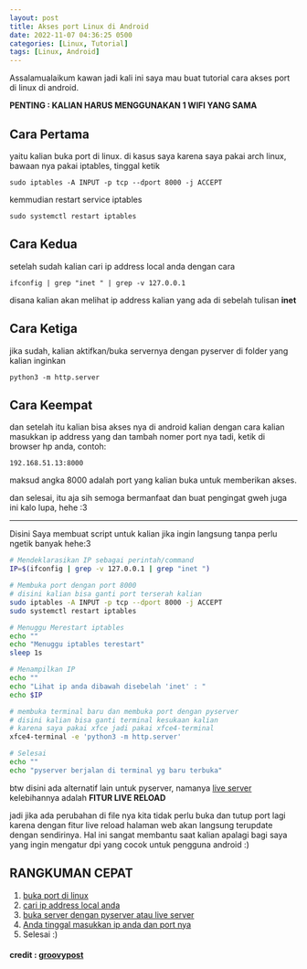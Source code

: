 ```yaml
---
layout: post
title: Akses port Linux di Android
date: 2022-11-07 04:36:25 0500
categories: [Linux, Tutorial]
tags: [Linux, Android]
---
```

Assalamualaikum kawan jadi kali ini saya mau buat tutorial cara akses port di linux di android.

**PENTING : KALIAN HARUS MENGGUNAKAN 1 WIFI YANG SAMA**

## Cara Pertama 
yaitu kalian buka port di linux. di kasus saya karena saya pakai 
arch linux, bawaan nya pakai iptables, tinggal ketik
```terminal
sudo iptables -A INPUT -p tcp --dport 8000 -j ACCEPT
```
kemmudian restart service iptables
```terminal
sudo systemctl restart iptables
```
## Cara Kedua
setelah sudah kalian cari ip address local anda dengan cara
```terminal
ifconfig | grep "inet " | grep -v 127.0.0.1
```
disana kalian akan melihat ip address kalian yang ada di sebelah tulisan **inet**

## Cara Ketiga
jika sudah, kalian aktifkan/buka servernya dengan pyserver di folder yang kalian inginkan
```terminal
python3 -m http.server
```
## Cara Keempat
dan setelah itu kalian bisa akses nya di android kalian dengan cara kalian masukkan ip address
yang dan tambah nomer port nya tadi, ketik di browser hp anda, contoh:
```
192.168.51.13:8000
```
maksud angka 8000 adalah port yang kalian buka untuk memberikan akses.

dan selesai, itu aja sih semoga bermanfaat dan buat pengingat gweh juga ini kalo lupa, hehe :3
<hr>

Disini Saya membuat script untuk kalian jika ingin langsung tanpa perlu ngetik banyak hehe:3
```bash
# Mendeklarasikan IP sebagai perintah/command
IP=$(ifconfig | grep -v 127.0.0.1 | grep "inet ") 

# Membuka port dengan port 8000
# disini kalian bisa ganti port terserah kalian
sudo iptables -A INPUT -p tcp --dport 8000 -j ACCEPT
sudo systemctl restart iptables

# Menuggu Merestart iptables
echo ""
echo "Menuggu iptables terestart"
sleep 1s

# Menampilkan IP
echo ""
echo "Lihat ip anda dibawah disebelah 'inet' : "
echo $IP

# membuka terminal baru dan membuka port dengan pyserver
# disini kalian bisa ganti terminal kesukaan kalian
# karena saya pakai xfce jadi pakai xfce4-terminal
xfce4-terminal -e 'python3 -m http.server'

# Selesai
echo ""
echo "pyserver berjalan di terminal yg baru terbuka"
```

btw disini ada alternatif lain untuk pyserver, namanya [live server](https://github.com/tapio/live-server) kelebihannya adalah **FITUR LIVE RELOAD**

jadi jika ada perubahan di file nya kita tidak
perlu buka dan tutup port lagi karena dengan fitur live reload halaman web akan langsung
terupdate dengan sendirinya. Hal ini sangat membantu saat kalian apalagi bagi saya yang ingin mengatur dpi yang cocok untuk pengguna android :)

## RANGKUMAN CEPAT
1. <a href="#cara-pertama">buka port di linux</a>
2. <a href="#cara-kedua">cari ip address local anda</a>
3. <a href="#cara-ketiga">buka server dengan pyserver atau live server</a>
4. <a href="#cara-keempat">Anda tinggal masukkan ip anda dan port nya</a>
5. Selesai :)

#### credit : [groovypost](https://www.groovypost.com/howto/open-ports-in-linux/)
